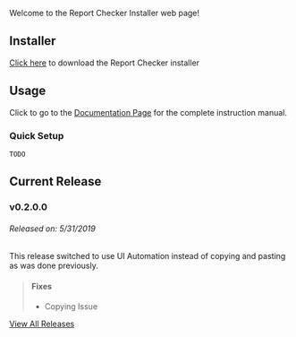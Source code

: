 Welcome to the Report Checker Installer web page!

## Installer
[Click here][Installer] to download the Report Checker installer

## Usage
Click to go to the [Documentation Page] for the complete instruction manual.

### Quick Setup
`TODO`

## Current Release
### v0.2.0.0
###### Released on: 5/31/2019
This release switched to use UI Automation instead
of copying and pasting as was done previously.
> #### Fixes
> * Copying Issue

[View All Releases][Releases]

[Installer]: publish.html
[Documentation Page]: documentation.md
[Releases]: releases.md
